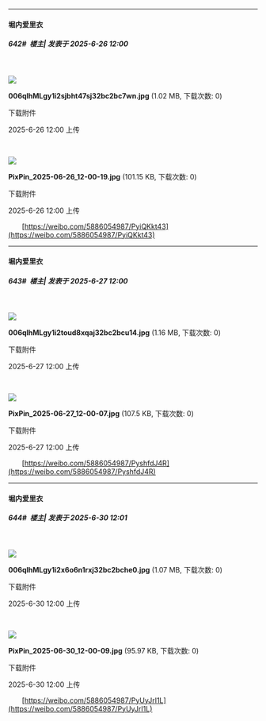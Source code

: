 ﻿
*****

####  堀内爱里衣  
##### 642#         楼主| 发表于 2025-6-26 12:00

       

<img src="https://img.stage1st.com/forum/202506/26/120042h4ws8pws5svdsp2p.jpg" referrerpolicy="no-referrer">

<strong>006qlhMLgy1i2sjbht47sj32bc2bc7wn.jpg</strong> (1.02 MB, 下载次数: 0)

下载附件

2025-6-26 12:00 上传

       

<img src="https://img.stage1st.com/forum/202506/26/120042okkyy6r7kmmd6xkr.jpg" referrerpolicy="no-referrer">

<strong>PixPin_2025-06-26_12-00-19.jpg</strong> (101.15 KB, 下载次数: 0)

下载附件

2025-6-26 12:00 上传

       [https://weibo.com/5886054987/PyiQKkt43](https://weibo.com/5886054987/PyiQKkt43)


*****

####  堀内爱里衣  
##### 643#         楼主| 发表于 2025-6-27 12:00

       

<img src="https://img.stage1st.com/forum/202506/27/120031nxgn2p9p29xzxvqd.jpg" referrerpolicy="no-referrer">

<strong>006qlhMLgy1i2toud8xqaj32bc2bcu14.jpg</strong> (1.16 MB, 下载次数: 0)

下载附件

2025-6-27 12:00 上传

       

<img src="https://img.stage1st.com/forum/202506/27/120032tgdu8g8ggmqrn6gr.jpg" referrerpolicy="no-referrer">

<strong>PixPin_2025-06-27_12-00-07.jpg</strong> (107.5 KB, 下载次数: 0)

下载附件

2025-6-27 12:00 上传

       [https://weibo.com/5886054987/PyshfdJ4R](https://weibo.com/5886054987/PyshfdJ4R)


*****

####  堀内爱里衣  
##### 644#         楼主| 发表于 2025-6-30 12:01

       

<img src="https://img.stage1st.com/forum/202506/30/120034gbk55bbtnho2a72f.jpg" referrerpolicy="no-referrer">

<strong>006qlhMLgy1i2x6o6n1rxj32bc2bche0.jpg</strong> (1.07 MB, 下载次数: 0)

下载附件

2025-6-30 12:00 上传

       

<img src="https://img.stage1st.com/forum/202506/30/120054w3q694r6z55b6hx8.jpg" referrerpolicy="no-referrer">

<strong>PixPin_2025-06-30_12-00-09.jpg</strong> (95.97 KB, 下载次数: 0)

下载附件

2025-6-30 12:00 上传

       [https://weibo.com/5886054987/PyUyJrI1L](https://weibo.com/5886054987/PyUyJrI1L)


